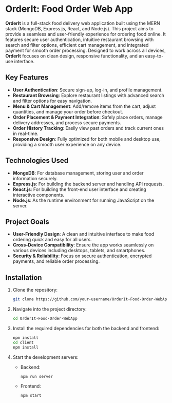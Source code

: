 # OrderIt: Food Order Web App

**OrderIt** is a full-stack food delivery web application built using the MERN stack (MongoDB, Express.js, React, and Node.js). 
This project aims to provide a seamless and user-friendly experience for ordering food online. 
It features secure user authentication, intuitive restaurant browsing with search and filter options, efficient cart management, and integrated payment for smooth order processing. Designed to work across all devices, **OrderIt** focuses on clean design, responsive functionality, and an easy-to-use interface.

## Key Features

- **User Authentication**: Secure sign-up, log-in, and profile management.
- **Restaurant Browsing**: Explore restaurant listings with advanced search and filter options for easy navigation.
- **Menu & Cart Management**: Add/remove items from the cart, adjust quantities, and manage your order before checkout.
- **Order Placement & Payment Integration**: Safely place orders, manage delivery addresses, and process secure payments.
- **Order History Tracking**: Easily view past orders and track current ones in real-time.
- **Responsive Design**: Fully optimized for both mobile and desktop use, providing a smooth user experience on any device.

## Technologies Used

- **MongoDB**: For database management, storing user and order information securely.
- **Express.js**: For building the backend server and handling API requests.
- **React.js**: For building the front-end user interface and creating interactive components.
- **Node.js**: As the runtime environment for running JavaScript on the server.

## Project Goals

- **User-Friendly Design**: A clean and intuitive interface to make food ordering quick and easy for all users.
- **Cross-Device Compatibility**: Ensure the app works seamlessly on various devices including desktops, tablets, and smartphones.
- **Security & Reliability**: Focus on secure authentication, encrypted payments, and reliable order processing.

## Installation

1. Clone the repository:
   ```bash
   git clone https://github.com/your-username/OrderIt-Food-Order-WebApp.git
   ```
2. Navigate into the project directory:
   ```bash
   cd OrderIt-Food-Order-WebApp
   ```
3. Install the required dependencies for both the backend and frontend:
   ```bash
   npm install
   cd client
   npm install
   ```

4. Start the development servers:
   - Backend:
     ```bash
     npm run server
     ```
   - Frontend:
     ```bash
     npm start
     ```
